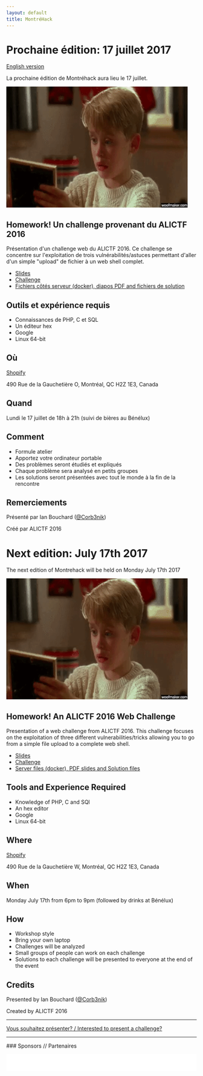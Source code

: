 ```yaml
---
layout: default
title: MontréHack
---
```


# Prochaine édition: 17 juillet 2017

[English version](#english)

La prochaine édition de Montréhack aura lieu le 17 juillet.

![System Access Enabled](/images/17-07_php.gif)

## Homework! Un challenge provenant du ALICTF 2016

Présentation d'un challenge web du ALICTF 2016. Ce challenge se concentre sur l'exploitation de 
trois vulnérabilités/astuces permettant d'aller d'un simple "upload" de fichier à un web shell
complet.

* [Slides](https://docs.google.com/presentation/d/1E74AcLHB5nL_epwRYq8R0sYq67pFSoBWXbFSpjAJniE/edit?pli=1#slide=id.p)
* [Challenge](http://web.poptheshell.com:31337/)
* [Fichiers côtés serveur (docker), diapos PDF and fichiers de solution](https://github.com/Corb3nik/Talk-MontreHack-Homework)

## Outils et expérience requis

* Connaissances de PHP, C et SQL
* Un éditeur hex
* Google
* Linux 64-bit

## Où

[Shopify](https://www.shopify.com)

490 Rue de la Gauchetière O, Montréal, QC H2Z 1E3, Canada

## Quand

Lundi le 17 juillet de 18h à 21h (suivi de bières au Bénélux)

## Comment

* Formule atelier
* Apportez votre ordinateur portable
* Des problèmes seront étudiés et expliqués
* Chaque problème sera analysé en petits groupes
* Les solutions seront présentées avec tout le monde à la fin de la rencontre

## Remerciements

Présenté par Ian Bouchard ([@Corb3nik](https://twitter.com/Corb3nik))

Créé par ALICTF 2016

<a id="english"></a>

# Next edition: July 17th 2017

The next edition of Montrehack will be held on Monday July 17th 2017

![System Access Enabled](/images/17-07_php.gif)

## Homework! An ALICTF 2016 Web Challenge

Presentation of a web challenge from ALICTF 2016. This challenge focuses on the exploitation of three
different vulnerabilities/tricks allowing you to go from a simple file upload to a complete web shell.

* [Slides](https://docs.google.com/presentation/d/1E74AcLHB5nL_epwRYq8R0sYq67pFSoBWXbFSpjAJniE/edit?pli=1#slide=id.p)
* [Challenge](http://web.poptheshell.com:31337/)
* [Server files (docker), PDF slides and Solution files](https://github.com/Corb3nik/Talk-MontreHack-Homework)

## Tools and Experience Required

* Knowledge of PHP, C and SQl
* An hex editor
* Google
* Linux 64-bit

## Where

[Shopify](https://www.shopify.com)

490 Rue de la Gauchetière W, Montréal, QC H2Z 1E3, Canada

## When

Monday July 17th from 6pm to 9pm (followed by drinks at Bénélux)

## How

* Workshop style
* Bring your own laptop
* Challenges will be analyzed
* Small groups of people can work on each challenge
* Solutions to each challenge will be presented to everyone at the end of the event

## Credits

Presented by Ian Bouchard ([@Corb3nik](https://twitter.com/Corb3nik))

Created by ALICTF 2016

<hr/>

[Vous souhaitez présenter? / Interested to present a challenge?](https://github.com/montrehack/montrehack.github.com/wiki/Present-at-Montrehack)

<hr/>
### Sponsors // Partenaires

[![Brasserie Benelux](/images/benelux.png)](http://brasseriebenelux.com/)
